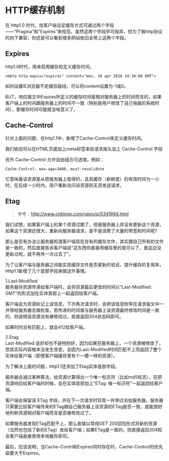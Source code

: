 # HTTP缓存机制
在 http1.0 时代，给客户端设定缓存方式可通过两个字段——“Pragma”和“Expires”来规范。虽然这两个字段早可抛弃，但为了做http协议的向下兼容，你还是可以看到很多网站依旧会带上这两个字段。
## Expires   
http1.0时代，用来启用缓存和定义缓存时间。
  
    <meta http-equiv="expires" content="mon, 18 apr 2016 14:30:00 GMT"> 
 
如何设置IE浏览器不走缓存路线，可以将content设置为-1或0。 
  
BUT，响应报文中Expires所定义的缓存时间是相对服务器上的时间而言的，如果客户端上的时间跟服务器上的时间不一致（特别是用户修改了自己电脑的系统时间），那缓存时间可能就没啥意义了。
## Cache-Control 
针对上面的问题，在http1.1中，新增了Cache-Control来定义缓存时间。

我们依旧可以在HTML页面加上meta标签来给请求报头加上 Cache-Control 字段

另外 Cache-Control 允许自由组合可选值，例如：
  
    Cache-Control: max-age=3600, must-revalidate
它意味着该资源是从原服务器上取得的，且其缓存（新鲜度）的有效时间为一小时，在后续一小时内，用户重新访问该资源则无须发送请求。
  
## Etag
> 参考：http://www.cnblogs.com/vajoy/p/5341664.html
  
我们试想，如果客户端上的某个资源过期了，但是服务器上并没有更新这个资源，如果这个资源还很大，重新向服务器请求，是不是浪费了大量的带宽和时间呢?

那么是否有办法让服务器知道客户端现在存有的缓存文件，其实跟自己所有的文件是一致的，然后直接告诉客户端说“这东西你直接用缓存里的就可以了，我这边没更新过呢，就不再传一次过去了”。

为了让客户端与服务器之间能实现缓存文件是否更新的验证、提升缓存的复用率，Http1.1新增了几个首部字段来做这件事情。

1.Last-Modified  
服务器将资源传递给客户端时，会将资源最后更改的时间以“Last-Modified: GMT”的形式加在实体首部上一起返回给客户端。

客户端会为资源标记上该信息，下次再次请求时，会把该信息附带在请求报文中一并带给服务器去做检查，若传递的时间值与服务器上该资源最终修改时间是一致的，则说明该资源没有被修改过，直接返回304状态码即可。

如果时间没有匹配上，就会412给客户端。

2.Etag  
Last-Modified 说好却也不是特别好，因为如果在服务器上，一个资源被修改了，但其实际内容根本没发生改变，会因为Last-Modified时间匹配不上而返回了整个实体给客户端（即使客户端缓存里有个一模一样的资源）。

为了解决上面的问题，http1.1还添加了Etag实体首部字段。

服务器会通过某种算法，给资源计算得出一个唯一标志符（比如md5标志），在把资源响应给客户端的时候，会在实体首部加上“ETag: 唯一标识符”一起返回给客户端。

客户端会保留该 ETag 字段，并在下一次请求时将其一并带过去给服务器。服务器只需要比较客户端传来的ETag跟自己服务器上该资源的ETag是否一致，就能很好地判断资源相对客户端而言是否被修改过了。

如果服务器发现ETag匹配不上，那么直接以常规GET 200回包形式将新的资源（当然也包括了新的ETag）发给客户端；如果ETag是一致的，则直接返回304知会客户端直接使用本地缓存即可。


最后，应该说明，当Cache-Contrl和Expires同时存在时，Cache-Control的优先级要大于Expires。
